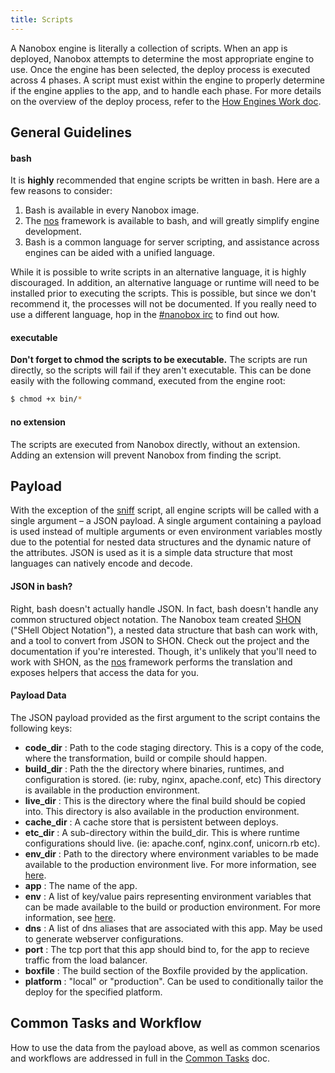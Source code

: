 ```yaml
---
title: Scripts
---
```


A Nanobox engine is literally a collection of scripts. When an app is deployed, Nanobox attempts to determine the most appropriate engine to use. Once the engine has been selected, the deploy process is executed across 4 phases. A script must exist within the engine to properly determine if the engine applies to the app, and to handle each phase. For more details on the overview of the deploy process, refer to the [How Engines Work doc](/engines/how-engines-work).

## General Guidelines

#### bash

It is **highly** recommended that engine scripts be written in bash. Here are a few reasons to consider:

1. Bash is available in every Nanobox image.
2. The [nos](/engines/common-tasks) framework is available to bash, and will greatly simplify engine development.
3. Bash is a common language for server scripting, and assistance across engines can be aided with a unified language.

While it is possible to write scripts in an alternative language, it is highly discouraged. In addition, an alternative language or runtime will need to be installed prior to executing the scripts. This is possible, but since we don't recommend it, the processes will not be documented. If you really need to use a different language, hop in the [#nanobox irc](http://webchat.freenode.net/?channels=nanobox&uio=d4) to find out how.

#### executable

**Don't forget to chmod the scripts to be executable.** The scripts are run directly, so the scripts will fail if they aren't executable. This can be done easily with the following command, executed from the engine root:

```bash
$ chmod +x bin/*
```

#### no extension

The scripts are executed from Nanobox directly, without an extension. Adding an extension will prevent Nanobox from finding the script.

## Payload

With the exception of the [sniff](/engines/scripts/sniff) script, all engine scripts will be called with a single argument – a JSON payload. A single argument containing a payload is used instead of multiple arguments or even environment variables mostly due to the potential for nested data structures and the dynamic nature of the attributes. JSON is used as it is a simple data structure that most languages can natively encode and decode.

#### JSON in bash?

Right, bash doesn't actually handle JSON. In fact, bash doesn't handle any common structured object notation. The Nanobox team created [SHON](https://github.com/pagodabox/shon) ("SHell Object Notation"), a nested data structure that bash can work with, and a tool to convert from JSON to SHON. Check out the project and the documentation if you're interested. Though, it's unlikely that you'll need to work with SHON, as the [nos](/engines/common-tasks) framework performs the translation and exposes helpers that access the data for you.

#### Payload Data

The JSON payload provided as the first argument to the script contains the following keys:

- **code_dir** : Path to the code staging directory. This is a copy of the code, where the transformation, build or compile should happen.
- **build_dir** : Path the the directory where binaries, runtimes, and configuration is stored. (ie: ruby, nginx, apache.conf, etc) This directory is available in the production environment.
- **live_dir** : This is the directory where the final build should be copied into. This directory is also available in the production environment.
- **cache_dir** : A cache store that is persistent between deploys.
- **etc_dir** : A sub-directory within the build_dir. This is where runtime configurations should live. (ie: apache.conf, nginx.conf, unicorn.rb etc).
- **env_dir** : Path to the directory where environment variables to be made available to the production environment live. For more information, see [here](/engines/common-tasks/environment-variables).
- **app** : The name of the app.
- **env** : A list of key/value pairs representing environment variables that can be made available to the build or production environment. For more information, see [here](/engines/common-tasks/environment-variables).
- **dns** : A list of dns aliases that are associated with this app. May be used to generate webserver configurations.
- **port** : The tcp port that this app should bind to, for the app to recieve traffic from the load balancer.
- **boxfile** : The build section of the Boxfile provided by the application.
- **platform** : "local" or "production". Can be used to conditionally tailor the deploy for the specified platform.

## Common Tasks and Workflow

How to use the data from the payload above, as well as common scenarios and workflows are addressed in full in the [Common Tasks](/engines/common-tasks/intro) doc.
